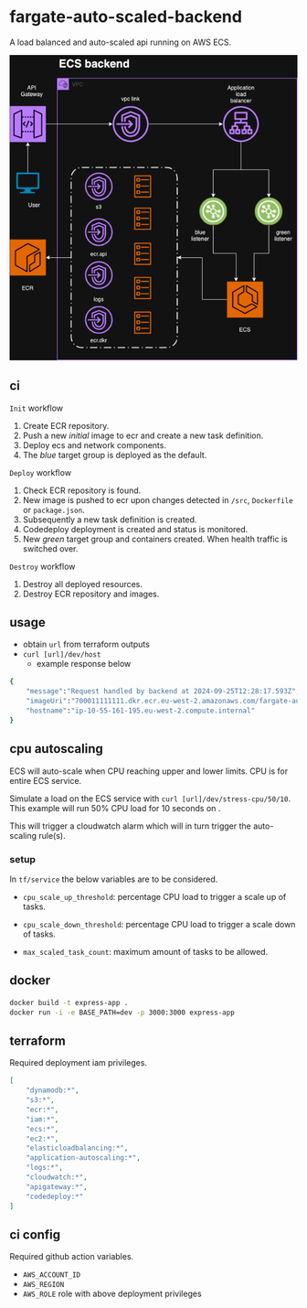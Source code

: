 # fargate-auto-scaled-backend

A load balanced and auto-scaled api running on AWS ECS.

![Infrastructure](docs/infra.drawio.png)

## ci

`Init` workflow

1. Create ECR repository.
2. Push a new *initial* image to ecr and create a new task definition.
3. Deploy ecs and network components.
4. The *blue* target group is deployed as the default.

`Deploy` workflow

1. Check ECR repository is found.
2. New image is pushed to ecr upon changes detected in `/src`, `Dockerfile` or `package.json`.
3. Subsequently a new task definition is created.
4. Codedeploy deployment is created and status is monitored.
5. New *green* target group and containers created. When health traffic is switched over.

`Destroy` workflow

1. Destroy all deployed resources.
2. Destroy ECR repository and images.

## usage

- obtain `url` from terraform outputs
- `curl [url]/dev/host`
  - example response below
  
```sh
{
    "message":"Request handled by backend at 2024-09-25T12:28:17.593Z",
    "imageUri":"700011111111.dkr.ecr.eu-west-2.amazonaws.com/fargate-auto-scaled-backend@sha256:78dfc01946306dd6afea2b47b56e196788501bfa93c1b2ee1e90a54e72b56938",
    "hostname":"ip-10-55-161-195.eu-west-2.compute.internal"
}
```

## cpu autoscaling

ECS will auto-scale when CPU reaching upper and lower limits. CPU is for entire ECS service.

Simulate a load on the ECS service with `curl [url]/dev/stress-cpu/50/10`. This example will run 50% CPU load for 10 seconds on .

This will trigger a cloudwatch alarm which will in turn trigger the auto-scaling rule(s).

### setup 

In `tf/service` the below variables are to be considered.

- `cpu_scale_up_threshold`: percentage CPU load to trigger a scale up of tasks.

- `cpu_scale_down_threshold`: percentage CPU load to trigger a scale down of tasks.

- `max_scaled_task_count`: maximum amount of tasks to be allowed.

## docker

```sh
docker build -t express-app .
docker run -i -e BASE_PATH=dev -p 3000:3000 express-app
```

## terraform

Required deployment iam privileges.

```json
[
    "dynamodb:*", 
    "s3:*", 
    "ecr:*", 
    "iam:*", 
    "ecs:*",
    "ec2:*", 
    "elasticloadbalancing:*",
    "application-autoscaling:*",
    "logs:*",
    "cloudwatch:*",
    "apigateway:*",
    "codedeploy:*"
]
```

## ci config

Required github action variables.
- `AWS_ACCOUNT_ID`
- `AWS_REGION`
- `AWS_ROLE` role with above deployment privileges
